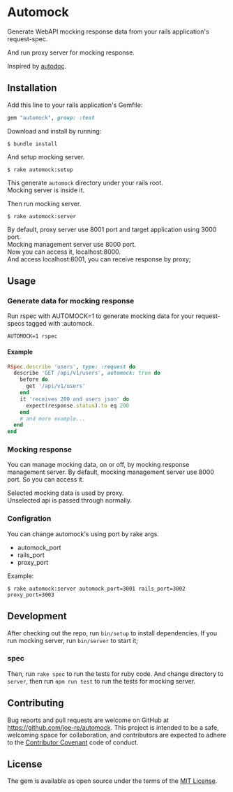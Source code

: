 # Automock

Generate WebAPI mocking response data from your rails application's request-spec.

And run proxy server for mocking response.

Inspired by [autodoc](https://github.com/r7kamura/autodoc).

## Installation

Add this line to your rails application's Gemfile:

```ruby
gem "automock", group: :test
```

Download and install by running:

```
$ bundle install
```

And setup mocking server.

```
$ rake automock:setup
```

This generate `automock` directory under your rails root.  
Mocking server is inside it.

Then run mocking server.

```
$ rake automock:server
```

By default, proxy server use 8001 port and target application using 3000 port.  
Mocking management server use 8000 port.  
Now you can access it, localhost:8000.  
And access localhost:8001, you can receive response by proxy;

## Usage

### Generate data for mocking response
Run rspec with AUTOMOCK=1 to generate mocking data for your request-specs tagged with :automock.

```
AUTOMOCK=1 rspec
```

#### Example

```ruby
RSpec.describe 'users', type: :request do
  describe 'GET /api/v1/users', automock: true do
    before do
      get '/api/v1/users'
    end
    it 'receives 200 and users json' do
      expect(response.status).to eq 200
    end
    # and more example...
  end
end
```

### Mocking response

You can manage mocking data, on or off, by mocking response management server.
By default, mocking management server use 8000 port.
So you can access it.

Selected mocking data is used by proxy.  
Unselected api is passed through normally.

### Configration

You can change automock's using port by rake args.

- automock_port
- rails_port
- proxy_port

Example:
```
$ rake automock:server automock_port=3001 rails_port=3002 proxy_port=3003
```
## Development

After checking out the repo, run `bin/setup` to install dependencies.
If you run mocking server, run `bin/server` to start it;

### spec

Then, run `rake spec` to run the tests for ruby code.
And change directory to `server`, then run `npm run test` to run the tests for mocking server.

## Contributing

Bug reports and pull requests are welcome on GitHub at https://github.com/joe-re/automock. This project is intended to be a safe, welcoming space for collaboration, and contributors are expected to adhere to the [Contributor Covenant](http://contributor-covenant.org) code of conduct.


## License

The gem is available as open source under the terms of the [MIT License](http://opensource.org/licenses/MIT).
